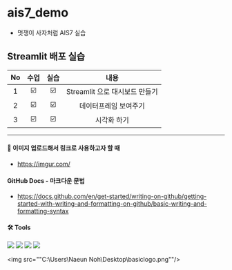 # ais7_demo

* 멋쟁이 사자처럼 AIS7 실습

## Streamlit 배포 실습
| No | 수업 | 실습 | 내용 |
| :------: | :--: | :--: | :-----------: |
| 1 | ☑️ | ☑️ | Streamlit 으로 대시보드 만들기 |
| 2 | ☑️ | ☑️ | 데이터프레임 보여주기 |
| 3 | ☑️ | ☑️ | 시각화 하기 |

------

#### 🦁 이미지 업로드해서 링크로 사용하고자 할 때
* https://imgur.com/

####  GitHub Docs - 마크다운 문법
* https://docs.github.com/en/get-started/writing-on-github/getting-started-with-writing-and-formatting-on-github/basic-writing-and-formatting-syntax


#### 🛠️ Tools
<img src="https://img.shields.io/badge/Python-3776AB?style=flat-square&logo=python&logoColor=white"/> <img src="https://img.shields.io/badge/GitHub-181717?style=flat-square&logo=GitHub&logoColor=white"/> <img src="https://img.shields.io/badge/Visual Studio Code-007ACC?style=flat-square&logo=visualstudiocode&logoColor=white"/> <img src="https://img.shields.io/badge/Streamlit-FF4B4B?style=flat-square&logo=Streamlit&logoColor=white"/>


<img src=""C:\Users\Naeun Noh\Desktop\basiclogo.png""/>
